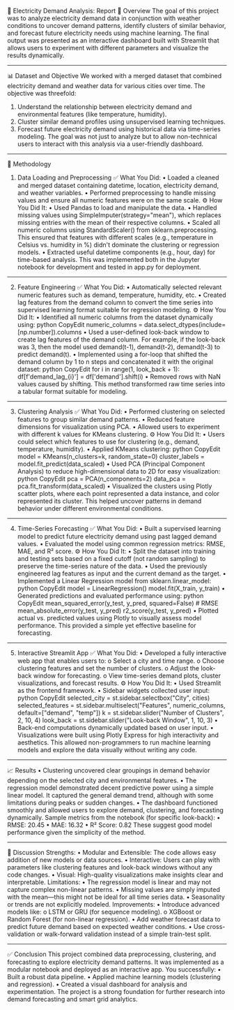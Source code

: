 🔌 Electricity Demand Analysis: Report
🧾 Overview
The goal of this project was to analyze electricity demand data in conjunction with weather conditions to uncover demand patterns, identify clusters of similar behavior, and forecast future electricity needs using machine learning. The final output was presented as an interactive dashboard built with Streamlit that allows users to experiment with different parameters and visualize the results dynamically.
________________________________________
📊 Dataset and Objective
We worked with a merged dataset that combined electricity demand and weather data for various cities over time. The objective was threefold:
1.	Understand the relationship between electricity demand and environmental features (like temperature, humidity).
2.	Cluster similar demand profiles using unsupervised learning techniques.
3.	Forecast future electricity demand using historical data via time-series modeling.
The goal was not just to analyze but to allow non-technical users to interact with this analysis via a user-friendly dashboard.
________________________________________
🧰 Methodology
1. Data Loading and Preprocessing
✅ What You Did:
•	Loaded a cleaned and merged dataset containing datetime, location, electricity demand, and weather variables.
•	Performed preprocessing to handle missing values and ensure all numeric features were on the same scale.
⚙️ How You Did It:
•	Used Pandas to load and manipulate the data.
•	Handled missing values using SimpleImputer(strategy="mean"), which replaces missing entries with the mean of their respective columns.
•	Scaled all numeric columns using StandardScaler() from sklearn.preprocessing. This ensured that features with different scales (e.g., temperature in Celsius vs. humidity in %) didn't dominate the clustering or regression models.
•	Extracted useful datetime components (e.g., hour, day) for time-based analysis.
This was implemented both in the Jupyter notebook for development and tested in app.py for deployment.
________________________________________
2. Feature Engineering
✅ What You Did:
•	Automatically selected relevant numeric features such as demand, temperature, humidity, etc.
•	Created lag features from the demand column to convert the time series into supervised learning format suitable for regression modeling.
⚙️ How You Did It:
•	Identified all numeric columns from the dataset dynamically using:
python
CopyEdit
numeric_columns = data.select_dtypes(include=[np.number]).columns
•	Used a user-defined look-back window to create lag features of the demand column. For example, if the look-back was 3, then the model used demand(t-1), demand(t-2), demand(t-3) to predict demand(t).
•	Implemented using a for-loop that shifted the demand column by 1 to n steps and concatenated it with the original dataset:
python
CopyEdit
for i in range(1, look_back + 1):
    df[f'demand_lag_{i}'] = df['demand'].shift(i)
•	Removed rows with NaN values caused by shifting.
This method transformed raw time series into a tabular format suitable for modeling.
________________________________________
3. Clustering Analysis
✅ What You Did:
•	Performed clustering on selected features to group similar demand patterns.
•	Reduced feature dimensions for visualization using PCA.
•	Allowed users to experiment with different k values for KMeans clustering.
⚙️ How You Did It:
•	Users could select which features to use for clustering (e.g., demand, temperature, humidity).
•	Applied KMeans clustering:
python
CopyEdit
model = KMeans(n_clusters=k, random_state=0)
cluster_labels = model.fit_predict(data_scaled)
•	Used PCA (Principal Component Analysis) to reduce high-dimensional data to 2D for easy visualization:
python
CopyEdit
pca = PCA(n_components=2)
data_pca = pca.fit_transform(data_scaled)
•	Visualized the clusters using Plotly scatter plots, where each point represented a data instance, and color represented its cluster.
This helped uncover patterns in demand behavior under different environmental conditions.
________________________________________
4. Time-Series Forecasting
✅ What You Did:
•	Built a supervised learning model to predict future electricity demand using past lagged demand values.
•	Evaluated the model using common regression metrics: RMSE, MAE, and R² score.
⚙️ How You Did It:
•	Split the dataset into training and testing sets based on a fixed cutoff (not random sampling) to preserve the time-series nature of the data.
•	Used the previously engineered lag features as input and the current demand as the target.
•	Implemented a Linear Regression model from sklearn.linear_model:
python
CopyEdit
model = LinearRegression()
model.fit(X_train, y_train)
•	Generated predictions and evaluated performance using:
python
CopyEdit
mean_squared_error(y_test, y_pred, squared=False)  # RMSE
mean_absolute_error(y_test, y_pred)
r2_score(y_test, y_pred)
•	Plotted actual vs. predicted values using Plotly to visually assess model performance.
This provided a simple yet effective baseline for forecasting.
________________________________________
5. Interactive Streamlit App
✅ What You Did:
•	Developed a fully interactive web app that enables users to:
o	Select a city and time range.
o	Choose clustering features and set the number of clusters.
o	Adjust the look-back window for forecasting.
o	View time-series demand plots, cluster visualizations, and forecast results.
⚙️ How You Did It:
•	Used Streamlit as the frontend framework.
•	Sidebar widgets collected user input:
python
CopyEdit
selected_city = st.sidebar.selectbox("City", cities)
selected_features = st.sidebar.multiselect("Features", numeric_columns, default=["demand", "temp"])
k = st.sidebar.slider("Number of Clusters", 2, 10, 4)
look_back = st.sidebar.slider("Look-back Window", 1, 10, 3)
•	Back-end computations dynamically updated based on user input.
•	Visualizations were built using Plotly Express for high interactivity and aesthetics.
This allowed non-programmers to run machine learning models and explore the data visually without writing any code.
________________________________________
📈 Results
•	Clustering uncovered clear groupings in demand behavior depending on the selected city and environmental features.
•	The regression model demonstrated decent predictive power using a simple linear model. It captured the general demand trend, although with some limitations during peaks or sudden changes.
•	The dashboard functioned smoothly and allowed users to explore demand, clustering, and forecasting dynamically.
Sample metrics from the notebook (for specific look-back):
•	RMSE: 20.45
•	MAE: 16.32
•	R² Score: 0.82
These suggest good model performance given the simplicity of the method.
________________________________________
💬 Discussion
Strengths:
•	Modular and Extensible: The code allows easy addition of new models or data sources.
•	Interactive: Users can play with parameters like clustering features and look-back windows without any code changes.
•	Visual: High-quality visualizations make insights clear and interpretable.
Limitations:
•	The regression model is linear and may not capture complex non-linear patterns.
•	Missing values are simply imputed with the mean—this might not be ideal for all time series data.
•	Seasonality or trends are not explicitly modeled.
Improvements:
•	Introduce advanced models like:
o	LSTM or GRU (for sequence modeling).
o	XGBoost or Random Forest (for non-linear regression).
•	Add weather forecast data to predict future demand based on expected weather conditions.
•	Use cross-validation or walk-forward validation instead of a simple train-test split.
________________________________________
✅ Conclusion
This project combined data preprocessing, clustering, and forecasting to explore electricity demand patterns. It was implemented as a modular notebook and deployed as an interactive app.
You successfully:
•	Built a robust data pipeline.
•	Applied machine learning models (clustering and regression).
•	Created a visual dashboard for analysis and experimentation.
The project is a strong foundation for further research into demand forecasting and smart grid analytics.

